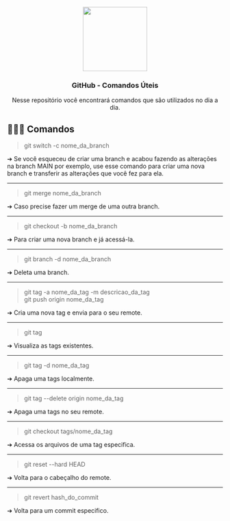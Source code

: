 <p align="center">
 
<img src="https://www.nicepng.com/png/full/52-520535_free-files-github-github-icon-png-white.png" width="150">
<h3 align="center">GitHub - Comandos Úteis</h3>

<p align="center">Nesse repositório você encontrará comandos que são utilizados no dia a dia.</p>
</p>

## 👨🏿‍💻 Comandos

> git switch -c nome_da_branch

 ➔ Se você esqueceu de criar uma branch e acabou fazendo as alterações na branch MAIN por exemplo, use esse comando para criar uma nova branch e transferir as alterações que você fez para ela.
<hr>

> git merge nome_da_branch

 ➔ Caso precise fazer um merge de uma outra branch.
 
<hr>

> git checkout -b nome_da_branch

 ➔ Para criar uma nova branch e já acessá-la.
 
<hr>

> git branch -d nome_da_branch

 ➔ Deleta uma branch.

<hr>

> git tag -a nome_da_tag -m descricao_da_tag <br>
> git push origin nome_da_tag

 ➔ Cria uma nova tag e envia para o seu remote.
 
<hr>

> git tag

 ➔ Visualiza as tags existentes.
 
<hr>

> git tag -d nome_da_tag

 ➔ Apaga uma tags localmente.
 
 <hr>
 
 > git tag --delete origin nome_da_tag

 ➔ Apaga uma tags no seu remote.
 
 <hr>
 
 > git checkout tags/nome_da_tag

 ➔ Acessa os arquivos de uma tag especifica.
 
<hr>
 
 > git reset --hard HEAD   

 ➔ Volta para o cabeçalho do remote.
 
<hr>
 
 > git revert hash_do_commit

 ➔ Volta para um commit especifico.
